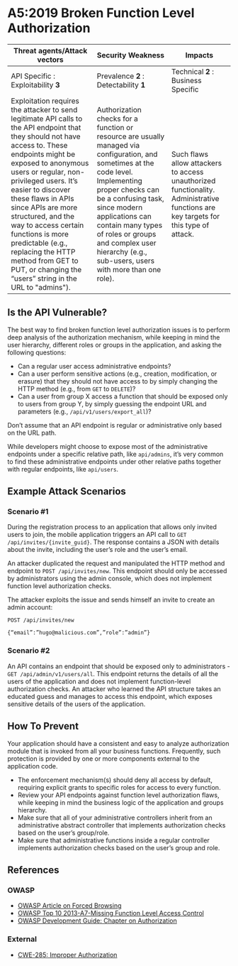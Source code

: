 A5:2019 Broken Function Level Authorization
===========================================

| Threat agents/Attack vectors | Security Weakness | Impacts |
| - | - | - |
| API Specific : Exploitability **3** | Prevalence **2** : Detectability **1** | Technical **2** : Business Specific |
| Exploitation requires the attacker to send legitimate API calls to the API endpoint that they should not have access to. These endpoints might be exposed to anonymous users or regular, non-privileged users. It’s easier to discover these flaws in APIs since APIs are more structured, and the way to access certain functions is more predictable (e.g., replacing the HTTP method from GET to PUT, or changing the “users” string in the URL to "admins"). | Authorization checks for a function or resource are usually managed via configuration, and sometimes at the code level. Implementing proper checks can be a confusing task, since modern applications can contain many types of roles or groups and complex user hierarchy (e.g., sub-users, users with more than one role). | Such flaws allow attackers to access unauthorized functionality. Administrative functions are key targets for this type of attack. |

## Is the API Vulnerable?

The best way to find broken function level authorization issues is to perform
deep analysis of the authorization mechanism, while keeping in mind the user
hierarchy, different roles or groups in the application, and asking the
following questions:

* Can a regular user access administrative endpoints?
* Can a user perform sensitive actions (e.g., creation, modification, or
  erasure) that they should not have access to by simply changing the HTTP
  method (e.g., from `GET` to `DELETE`)?
* Can a user from group X access a function that should be exposed only to users
  from group Y, by simply guessing the endpoint URL and parameters (e.g.,
  `/api/v1/users/export_all`)?

Don’t assume that an API endpoint is regular or administrative only based on the
URL path.

While developers might choose to expose most of the administrative endpoints
under a specific relative path, like `api/admins`, it’s very common to find
these administrative endpoints under other relative paths together with regular
endpoints, like `api/users`.

## Example Attack Scenarios

### Scenario #1

During the registration process to an application that allows only invited users
to join, the mobile application triggers an API call to
`GET /api/invites/{invite_guid}`. The response contains a JSON with details
about the invite, including the user’s role and the user’s email.

An attacker duplicated the request and manipulated the HTTP method and endpoint
to `POST /api/invites/new`. This endpoint should only be accessed by
administrators using the admin console, which does not implement function level
authorization checks.

The attacker exploits the issue and sends himself an invite to create an
admin account:

```
POST /api/invites/new

{“email”:”hugo@malicious.com”,”role”:”admin”}
```

### Scenario #2

An API contains an endpoint that should be exposed only to administrators -
`GET /api/admin/v1/users/all`. This endpoint returns the details of all the
users of the application and does not implement function-level authorization
checks. An attacker who learned the API structure takes an educated guess and
manages to access this endpoint, which exposes sensitive details of the users of
the application.

## How To Prevent

Your application should have a consistent and easy to analyze authorization
module that is invoked from all your business functions. Frequently, such
protection is provided by one or more components external to the application
code.

* The enforcement mechanism(s) should deny all access by default, requiring
  explicit grants to specific roles for access to every function.
* Review your API endpoints against function level authorization flaws, while
  keeping in mind the business logic of the application and groups hierarchy.
* Make sure that all of your administrative controllers inherit from an
  administrative abstract controller that implements authorization checks based
  on the user’s group/role.
* Make sure that administrative functions inside a regular controller implements
  authorization checks based on the user’s group and role.

## References

### OWASP

* [OWASP Article on Forced Browsing][1]
* [OWASP Top 10 2013-A7-Missing Function Level Access Control][2]
* [OWASP Development Guide: Chapter on Authorization][3]

### External

* [CWE-285: Improper Authorization][4]

[1]: https://www.owasp.org/index.php/Forced_browsing
[2]: https://www.owasp.org/index.php/Top_10_2013-A7-Missing_Function_Level_Access_Control
[3]: https://www.owasp.org/index.php/Category:Access_Control
[4]: https://cwe.mitre.org/data/definitions/285.html
